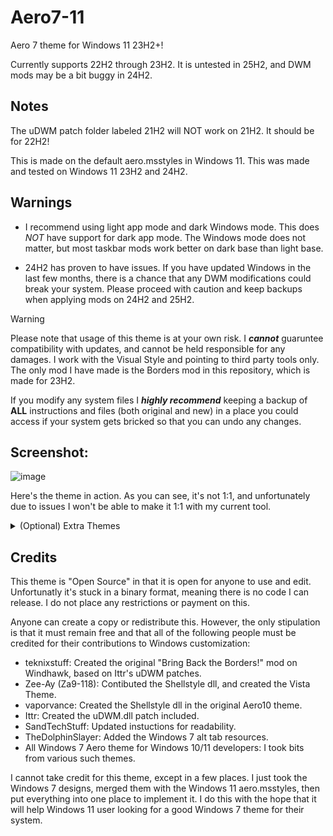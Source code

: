 # Aero7-11
Aero 7 theme for Windows 11 23H2+!

Currently supports 22H2 through 23H2. It is untested in 25H2, and DWM mods may be a bit buggy in 24H2.

## Notes

The uDWM patch folder labeled 21H2 will NOT work on 21H2. It should be for 22H2!

This is made on the default aero.msstyles in Windows 11. This was made and tested on Windows 11 23H2 and 24H2.

## Warnings

* I recommend using light app mode and dark Windows mode. This does *NOT* have support for dark app mode. The Windows mode does not matter, but most taskbar mods work better on dark base than light base.

* 24H2 has proven to have issues. If you have updated Windows in the last few months, there is a chance that any DWM modifications could break your system. Please proceed with caution and keep backups when applying mods on 24H2 and 25H2.

>[!WARNING]
>Please note that usage of this theme is at your own risk. I ***cannot*** guaruntee compatibility with updates, and cannot be held responsible for any damages. I work with the Visual Style and pointing to third party tools only. The only mod I have made is the Borders mod in this repository, which is made for 23H2.
>
>If you modify any system files I ***highly recommend*** keeping a backup of **ALL** instructions and files (both original and new) in a place you could access if your system gets bricked so that you can undo any changes.

## Screenshot:
![image](https://github.com/user-attachments/assets/48751eb9-c8cf-402e-965e-22f5951d2337)

Here's the theme in action. As you can see, it's not 1:1, and unfortunately due to issues I won't be able to make it 1:1 with my current tool.

<details>
<summary>(Optional) Extra Themes</summary>

Here are some optional extra themes you can use with this theme. They are not required, but they do add some extra flair to the theme. To use them, simply follow the instructions on how to install Aero7-11. Then, copy the contents of the `4 - (Optional) Extra Themes` folder into `%SYSTEMROOT%\Resources\Themes` and select them from the Personalization > Themes menu.

![Preview](.github/assets/screenshots/extra-themes-1.png) 
![Preview](.github/assets/screenshots/extra-themes-2.png)

#### Available Themes

- **MCT Themes**: These themes are based on the Microsoft Collection Themes that were available in Windows 7.
- **Regional Themes**: These themes are based on the regional themes that were available in Windows 7.
- **Panoramic Themes**: These themes are designed for panoramic displays.
- **Vista Themes**: These themes are edited versions of the aeroVista-11 theme.

</details>

## Credits

This theme is "Open Source" in that it is open for anyone to use and edit. Unfortunatly it's stuck in a binary format, meaning there is no code I can release. I do not place any restrictions or payment on this.

Anyone can create a copy or redistribute this. However, the only stipulation is that it must remain free and that all of the following people must be credited for their contributions to Windows customization:

 - teknixstuff: Created the original "Bring Back the Borders!" mod on Windhawk, based on Ittr's uDWM patches.
 - Zee-Ay (Za9-118): Contibuted the Shellstyle dll, and created the Vista Theme.
 - vaporvance: Created the Shellstyle dll in the original Aero10 theme.
 - Ittr: Created the uDWM.dll patch included.
 - SandTechStuff: Updated instuctions for readability.
 - TheDolphinSlayer: Added the Windows 7 alt tab resources.
 - All Windows 7 Aero theme for Windows 10/11 developers: I took bits from various such themes.

I cannot take credit for this theme, except in a few places. I just took the Windows 7 designs, merged them with the Windows 11 aero.msstyles, then put everything into one place to implement it. I do this with the hope that it will help Windows 11 user looking for a good Windows 7 theme for their system.

